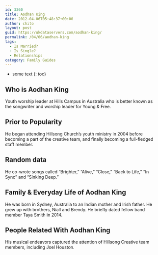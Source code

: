 ```yaml
---
id: 3360
title: Aodhan King
date: 2012-04-06T05:48:37+00:00
author: chito
layout: post
guid: https://ukdataservers.com/aodhan-king/
permalink: /04/06/aodhan-king
tags:
  - Is Married?
  - Is Single?
  - Relationships
category: Family Guides
---
```


* some text
{: toc}
          
          
## Who is  Aodhan King
                  
                  
                  
Youth worship leader at Hills Campus in Australia who is better known as the songwriter and worship leader for Young & Free.
                  
                
                
                
## Prior to Popularity 
                  
                  
                  
He began attending Hillsong Church&#8217;s youth ministry in 2004 before becoming a part of the creative team, and finally becoming a full-fledged staff member.
                  
                
                
                
## Random data 
                  
                  
                  
He co-wrote songs called &#8220;Brighter,&#8221; &#8220;Alive,&#8221; &#8220;Close,&#8221; &#8220;Back to Life,&#8221; &#8220;In Sync&#8221; and &#8220;Sinking Deep.&#8221;
                  
                
                
                
## Family & Everyday Life of Aodhan King
                  
                  
                  
He was born in Sydney, Australia to an Indian mother and Irish father. He grew up with brothers, Niall and Brendy. He briefly dated fellow band member Taya Smith in 2014.
                  
                
                
                
## People Related With  Aodhan King
                  
                  
                  
His musical endeavors captured the attention of Hillsong Creative team members, including Joel Houston. 
                  
                
              
            
          
          
          
    
    
  
